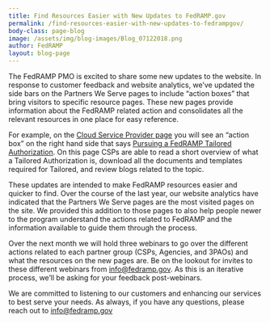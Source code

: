 ```yaml
---
title: Find Resources Easier with New Updates to FedRAMP.gov
permalink: /find-resources-easier-with-new-updates-to-fedrampgov/
body-class: page-blog
image: /assets/img/blog-images/Blog_07122018.png
author: FedRAMP
layout: blog-page
---
```

The FedRAMP PMO is excited to share some new updates to the website. In response to customer feedback and website analytics, we’ve updated the side bars on the Partners We Serve pages to include “action boxes” that bring visitors to specific resource pages. These new pages provide information about the FedRAMP related action and consolidates all the relevant resources in one place for easy reference. 

For example, on the <a href="https://www.fedramp.gov/cloud-service-providers/">Cloud Service Provider page</a> you will see an “action box” on the right hand side that says <a href="https://www.fedramp.gov/pursuing-a-fedramp-tailored-authorization/"> Pursuing a FedRAMP Tailored Authorization</a>. On this page CSPs are able to read a short overview of what a Tailored Authorization is, download all the documents and templates required for Tailored, and review blogs related to the topic. 

These updates are intended to make FedRAMP resources easier and quicker to find. Over the course of the last year, our website analytics have indicated that the Partners We Serve pages are the most visited pages on the site. We provided this addition to those pages to also help people newer to the program understand the actions related to FedRAMP and the information available to guide them through the process. 

Over the next month we will hold three webinars to go over the different actions related to each partner group (CSPs, Agencies, and 3PAOs) and what the resources on the new pages are. Be on the lookout for invites to these different webinars from info@fedramp.gov. As this is an iterative process, we’ll be asking for your feedback post-webinars.

We are committed to listening to our customers and enhancing our services to best serve your needs. As always, if you have any questions, please reach out to info@fedramp.gov 

